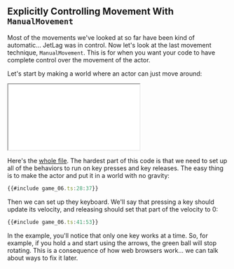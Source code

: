 ## Explicitly Controlling Movement With `ManualMovement`

Most of the movements we've looked at so far have been kind of automatic...
JetLag was in control. Now let's look at the last movement technique,
`ManualMovement`.  This is for when you want your code to have complete control
over the movement of the actor.

Let's start by making a world where an actor can just move around:

<iframe src="game_06.iframe.html"></iframe>

Here's the [whole file](game_06.ts).  The hardest part of this code is that we
need to set up all of the behaviors to run on key presses and key releases.  The
easy thing is to make the actor and put it in a world with no gravity:

```typescript
{{#include game_06.ts:28:37}}
```

Then we can set up they keyboard.  We'll say that pressing a key should update
its velocity, and releasing should set that part of the velocity to 0:

```typescript
{{#include game_06.ts:41:53}}
```

In the example, you'll notice that only one key works at a time.  So, for
example, if you hold `a` and start using the arrows, the green ball will stop
rotating.  This is a consequence of how web browsers work... we can talk about
ways to fix it later.

